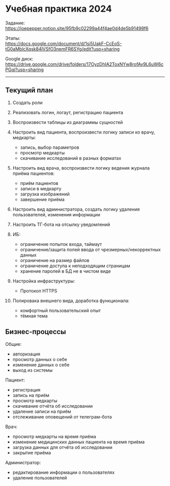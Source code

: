 # Учебная практика 2024

Задание:
https://joepepper.notion.site/95fb9c02299a44f4ae0d4de5b91498f6

Этапы:
<br>https://docs.google.com/document/d/1si5UakF-CcEoS-tG0aMblcXqsk84lVSfO3nemFR6SYg/edit?usp=sharing

Google диск:
<br>https://drive.google.com/drive/folders/17OyzDhIA2ToxNYw8rofAy9L6uW6cPGqj?usp=sharing

---

## Текущий план

1. Создать роли

2. Реализовать логин, логаут, регистрацию пациента

3. Воспроизвести таблицы из диаграммы сущностей

4. Настроить вид пациента, воспроизвести логику записи ко врачу, медкарты:
    - запись, выбор параметров
    - просмотр медкарты
    - скачивание исследований в разных форматах

5. Настроить вид врача, воспроизвести логику ведения журнала приёма пациентов:
    - приём пациентов
    - записи в медкарту
    - загрузка изображений 
    - завершение приёма

6. Настроить вид администратора, создать логику удаления пользователей, изменения информации

7. Настроить ТГ-бота на отсылку уведомлений

8. ИБ:
    - ограничение попыток входа, таймаут
    - ограничение/защита полей ввода от чрезмерных/некорректных данных
    - ограничение на размер файлов
    - ограничение доступа к неподходящим страницам
    - хранение паролей в БД не в чистом виде

9. Настройка инфраструктуры:
    - Протокол HTTPS

10. Полировака внешнего вида, доработка функционала:
    - комфортный пользовательский опыт
    - тёмная тема


## Бизнес-процессы

Общие:
- авторизация
- просмотр данных о себе
- изменение данных о себе
- выход из системы

Пациент:
- регистрация
- запись на приём
- просмотр медкарты
- скачивание отчёта об исследовании
- удаление записи на приём
- отслеживание оповещений от телеграм-бота

Врач:
- просмотр медкарты на время приёма
- изменение медицинских данных пациента на время приёма
- загрузка данных для отчёта об исследовании
- закрытие приёма

Администратор:
- редактирование информации о пользователях
- удаление пользователей
